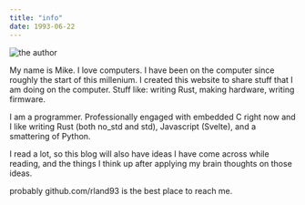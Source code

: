 ```yaml
---
title: "info"
date: 1993-06-22
---
```


![the author](/img/mike.jpg)

My name is Mike. I love computers. I have been on the computer since roughly the start of this millenium. I created this website to share stuff that I am doing on the computer. Stuff like: writing Rust, making hardware, writing firmware.

I am a programmer. Professionally engaged with embedded C right now and I like writing Rust (both no_std and std), Javascript (Svelte), and a smattering of Python.

I read a lot, so this blog will also have ideas I have come across while reading, and the things I think up after applying my brain thoughts on those ideas.

probably github.com/rland93 is the best place to reach me. 